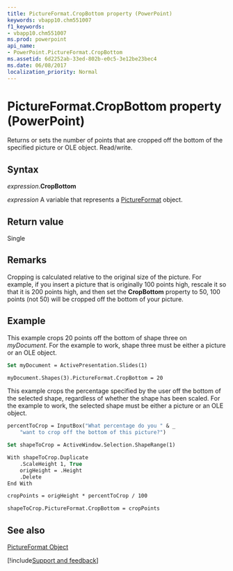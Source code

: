```yaml
---
title: PictureFormat.CropBottom property (PowerPoint)
keywords: vbapp10.chm551007
f1_keywords:
- vbapp10.chm551007
ms.prod: powerpoint
api_name:
- PowerPoint.PictureFormat.CropBottom
ms.assetid: 6d2252ab-33ed-802b-e0c5-3e12be23bec4
ms.date: 06/08/2017
localization_priority: Normal
---
```



# PictureFormat.CropBottom property (PowerPoint)

Returns or sets the number of points that are cropped off the bottom of the specified picture or OLE object. Read/write. 


## Syntax

_expression_.**CropBottom**

 _expression_ A variable that represents a [PictureFormat](./PowerPoint.PictureFormat.md) object.


## Return value

Single


## Remarks

Cropping is calculated relative to the original size of the picture. For example, if you insert a picture that is originally 100 points high, rescale it so that it is 200 points high, and then set the  **CropBottom** property to 50, 100 points (not 50) will be cropped off the bottom of your picture.


## Example

This example crops 20 points off the bottom of shape three on  _myDocument_. For the example to work, shape three must be either a picture or an OLE object.


```vb
Set myDocument = ActivePresentation.Slides(1)

myDocument.Shapes(3).PictureFormat.CropBottom = 20
```

This example crops the percentage specified by the user off the bottom of the selected shape, regardless of whether the shape has been scaled. For the example to work, the selected shape must be either a picture or an OLE object.




```vb
percentToCrop = InputBox("What percentage do you " & _
    "want to crop off the bottom of this picture?")

Set shapeToCrop = ActiveWindow.Selection.ShapeRange(1)

With shapeToCrop.Duplicate
    .ScaleHeight 1, True
    origHeight = .Height
    .Delete
End With

cropPoints = origHeight * percentToCrop / 100

shapeToCrop.PictureFormat.CropBottom = cropPoints
```


## See also


[PictureFormat Object](PowerPoint.PictureFormat.md)

[!include[Support and feedback](~/includes/feedback-boilerplate.md)]